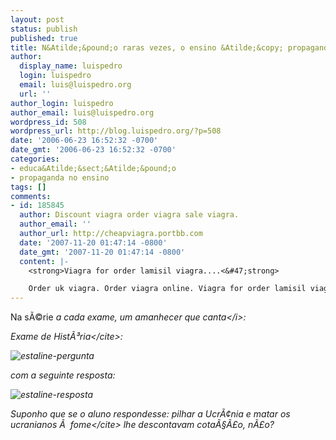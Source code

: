 ```yaml
---
layout: post
status: publish
published: true
title: N&Atilde;&pound;o raras vezes, o ensino &Atilde;&copy; propaganda (II)
author:
  display_name: luispedro
  login: luispedro
  email: luis@luispedro.org
  url: ''
author_login: luispedro
author_email: luis@luispedro.org
wordpress_id: 508
wordpress_url: http://blog.luispedro.org/?p=508
date: '2006-06-23 16:52:32 -0700'
date_gmt: '2006-06-23 16:52:32 -0700'
categories:
- educa&Atilde;&sect;&Atilde;&pound;o
- propaganda no ensino
tags: []
comments:
- id: 185845
  author: Discount viagra order viagra sale viagra.
  author_email: ''
  author_url: http://cheapviagra.portbb.com
  date: '2007-11-20 01:47:14 -0800'
  date_gmt: '2007-11-20 01:47:14 -0800'
  content: |-
    <strong>Viagra for order lamisil viagra....<&#47;strong>

    Order uk viagra. Order viagra online. Viagra for order lamisil viagra. Viagra uk buy viagra online order viagra....
---
```

<p>Na s&Atilde;&copy;rie <i>a cada exame, um amanhecer que canta<&#47;i>:</p>
<p>Exame de <cite>Hist&Atilde;&sup3;ria<&#47;cite>:</p>
<p><img id="image506" src="http:&#47;&#47;blog.luispedro.org&#47;wp-content&#47;uploads&#47;2006&#47;06&#47;estaline-pergunta.png" alt="estaline-pergunta" &#47;></p>
<p>com a seguinte resposta:</p>
<p><img id="image507" src="http:&#47;&#47;blog.luispedro.org&#47;wp-content&#47;uploads&#47;2006&#47;06&#47;estaline-resposta.png" alt="estaline-resposta" &#47;></p>
<p>Suponho que se o aluno respondesse: <cite>pilhar a Ucr&Atilde;&cent;nia e matar os ucranianos &Atilde;&nbsp; fome<&#47;cite> lhe descontavam cota&Atilde;&sect;&Atilde;&pound;o, n&Atilde;&pound;o?</p>
